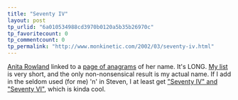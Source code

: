 ```yaml
---
title: "Seventy IV"
layout: post
tp_urlid: "6a010534988cd3970b0120a5b35b26970c"
tp_favoritecount: 0
tp_commentcount: 0
tp_permalink: "http://www.monkinetic.com/2002/03/seventy-iv.html"
---
```

<a href="http://www.anitarowland.com">Anita Rowland</a> linked to a <a href="http://www.wordsmith.org/anagram/anagram.cgi?anagram=Anita+Rowland">page of anagrams</a> of her name. It&#39;s LONG. <a href="http://www.wordsmith.org/anagram/anagram.cgi?anagram=Steve+Ivy">My list</a> is very short, and the only non-nonsensical result is my actual name. If I add in the seldom used (for me) &#39;n&#39; in Steven, I at least get <a href="http://www.wordsmith.org/anagram/anagram.cgi?anagram=Steven+Ivy">&quot;Seventy IV&quot; and &quot;Seventy VI&quot;</a>, which is kinda cool.
